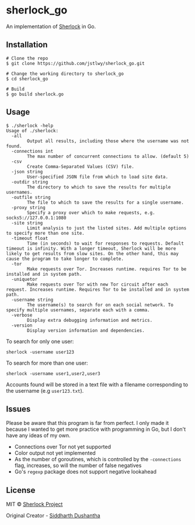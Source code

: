 # sherlock_go

An implementation of [Sherlock](https://github.com/sherlock-project/sherlock) in Go.

## Installation

```
# Clone the repo
$ git clone https://github.com/jstlwy/sherlock_go.git

# Change the working directory to sherlock_go
$ cd sherlock_go

# Build
$ go build sherlock.go
```

## Usage

```
$ ./sherlock -help
Usage of ./sherlock:
  -all
    	Output all results, including those where the username was not found.
  -connections int
    	The max number of concurrent connections to allow. (default 5)
  -csv
    	Create Comma-Separated Values (CSV) file.
  -json string
    	User-specified JSON file from which to load site data.
  -outdir string
    	The directory to which to save the results for multiple usernames.
  -outfile string
    	The file to which to save the results for a single username.
  -proxy string
    	Specify a proxy over which to make requests, e.g. socks5://127.0.0.1:1080
  -site string
    	Limit analysis to just the listed sites. Add multiple options to specify more than one site.
  -timeout float
    	Time (in seconds) to wait for responses to requests. Default timeout is infinity. With a longer timeout, Sherlock will be more likely to get results from slow sites. On the other hand, this may cause the program to take longer to complete.
  -tor
    	Make requests over Tor. Increases runtime. requires Tor to be installed and in system path.
  -uniquetor
    	Make requests over Tor with new Tor circuit after each request. Increases runtime. Requires Tor to be installed and in system path.
  -username string
    	The username(s) to search for on each social network. To specify multiple usernames, separate each with a comma.
  -verbose
    	Display extra debugging information and metrics.
  -version
    	Display version information and dependencies.
```

To search for only one user:
```
sherlock -username user123
```

To search for more than one user:
```
sherlock -username user1,user2,user3
```

Accounts found will be stored in a text file with a filename corresponding to the username (e.g `user123.txt`).

## Issues

Please be aware that this program is far from perfect.
I only made it because I wanted to get more practice with programming in Go, 
but I don't have any ideas of my own.

- Connections over Tor not yet supported
- Color output not yet implemented
- As the number of goroutines, which is controlled by the `-connections` flag, increases, so will the number of false negatives
- Go's `regexp` package does not support negative lookahead

## License

MIT © [Sherlock Project](https://github.com/sherlock-project)<br/>

Original Creator - [Siddharth Dushantha](https://github.com/sdushantha)
